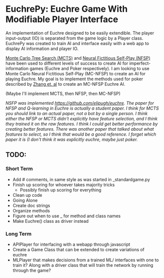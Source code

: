 # EuchrePy: Euchre Game With Modifiable Player Interface

An implementation of Euchre designed to be easily extendible. The player input-output (IO) is separated from the game logic by a Player class. EuchrePy was created to train AI and interface easily with a web app to display AI information and player IO.

[Monte Carlo Tree Search (MCTS)](https://github.com/matgrioni/Euchre-bot) and [Neural Fictitious Self-Play (NFSP)](https://arxiv.org/pdf/1603.01121.pdf) have been used to different levels of success to create AI for imperfect-information games (Euchre and Poker respectively). I am looking to use Monte Carlo Neural Fictitious Self-Play (MC-NFSP) to create an AI for playing Euchre. My goal is to implement the methods used for poker described by [Zhang et. al](https://arxiv.org/pdf/1903.09569.pdf) to create an MC-NFSP Euchre AI.

(Maybe I'll implement MCTS, then NFSP, then MC-NFSP)

*NSFP was implemented https://github.com/elipugh/euchre. The paper for NFSP and Q-learning in Euchre is actually a student paper. I think for MCTS you should link to an actual paper, not a bot by a single person. I think either the NFSP or MCTS didn't explicitly have feature selection, and I think they trained it on the raw features. I think I could get better performance by creating better features. There was another paper that talked about what features to select, so I think that would be a good reference. I forget which paper it is (I don't think it was explicitly euchre, maybe just poker.*

## TODO:

### Short Term
- Add # comments, in same style as was started in _standardgame.py
- Finish up scoring for whoever takes majority tricks
  - Possibly finish up scoring for everything
- Clean up code
- Going Alone
- Create doc strings
- Organize methods
- Figure out when to use _ for method and class names
- Make Euchre() class as driver instead

### Long Term
- APIPlayer for interfacing with a webapp through javascript
- Create a Game Class that can be extended to create variations of euchre
- MLPlayer that makes decisions from a trained ML/ interfaces with one
to train it? Along with a driver class that will train the network by
running through the game?
